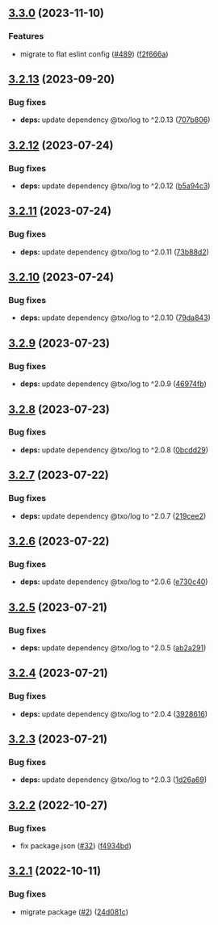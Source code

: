 ## [3.3.0](https://github.com/technology-studio/service-graphql-peer/compare/v3.2.13...v3.3.0) (2023-11-10)


### Features

* migrate to flat eslint config ([#489](https://github.com/technology-studio/service-graphql-peer/issues/489)) ([f2f666a](https://github.com/technology-studio/service-graphql-peer/commit/f2f666ae148ac8997730cbaf87c08dc150c9acd1))

## [3.2.13](https://github.com/technology-studio/service-graphql-peer/compare/v3.2.12...v3.2.13) (2023-09-20)


### Bug fixes

* **deps:** update dependency @txo/log to ^2.0.13 ([707b806](https://github.com/technology-studio/service-graphql-peer/commit/707b806108b27871712274244c3bf8b75d78012f))

## [3.2.12](https://github.com/technology-studio/service-graphql-peer/compare/v3.2.11...v3.2.12) (2023-07-24)


### Bug fixes

* **deps:** update dependency @txo/log to ^2.0.12 ([b5a94c3](https://github.com/technology-studio/service-graphql-peer/commit/b5a94c31cdac112afa5320e5e2d0af7509238fda))

## [3.2.11](https://github.com/technology-studio/service-graphql-peer/compare/v3.2.10...v3.2.11) (2023-07-24)


### Bug fixes

* **deps:** update dependency @txo/log to ^2.0.11 ([73b88d2](https://github.com/technology-studio/service-graphql-peer/commit/73b88d295d481eac100e0d6515328e9882b1a3e6))

## [3.2.10](https://github.com/technology-studio/service-graphql-peer/compare/v3.2.9...v3.2.10) (2023-07-24)


### Bug fixes

* **deps:** update dependency @txo/log to ^2.0.10 ([79da843](https://github.com/technology-studio/service-graphql-peer/commit/79da843a672af35f4c70d8db5284562095245d74))

## [3.2.9](https://github.com/technology-studio/service-graphql-peer/compare/v3.2.8...v3.2.9) (2023-07-23)


### Bug fixes

* **deps:** update dependency @txo/log to ^2.0.9 ([46974fb](https://github.com/technology-studio/service-graphql-peer/commit/46974fbbadaa5e3b47743bb605d55732b453fca9))

## [3.2.8](https://github.com/technology-studio/service-graphql-peer/compare/v3.2.7...v3.2.8) (2023-07-23)


### Bug fixes

* **deps:** update dependency @txo/log to ^2.0.8 ([0bcdd29](https://github.com/technology-studio/service-graphql-peer/commit/0bcdd297d7861e16b3256e80994d3edd365358e1))

## [3.2.7](https://github.com/technology-studio/service-graphql-peer/compare/v3.2.6...v3.2.7) (2023-07-22)


### Bug fixes

* **deps:** update dependency @txo/log to ^2.0.7 ([219cee2](https://github.com/technology-studio/service-graphql-peer/commit/219cee2ec697728cb258a3bb99f93fc68b4a4e6e))

## [3.2.6](https://github.com/technology-studio/service-graphql-peer/compare/v3.2.5...v3.2.6) (2023-07-22)


### Bug fixes

* **deps:** update dependency @txo/log to ^2.0.6 ([e730c40](https://github.com/technology-studio/service-graphql-peer/commit/e730c40cadf4dc73113a5211848acef08400c1f0))

## [3.2.5](https://github.com/technology-studio/service-graphql-peer/compare/v3.2.4...v3.2.5) (2023-07-21)


### Bug fixes

* **deps:** update dependency @txo/log to ^2.0.5 ([ab2a291](https://github.com/technology-studio/service-graphql-peer/commit/ab2a291827691a3244ebfac28e2b06397a320707))

## [3.2.4](https://github.com/technology-studio/service-graphql-peer/compare/v3.2.3...v3.2.4) (2023-07-21)


### Bug fixes

* **deps:** update dependency @txo/log to ^2.0.4 ([3928616](https://github.com/technology-studio/service-graphql-peer/commit/392861687f4dd891b6330763f32aff1834cd9897))

## [3.2.3](https://github.com/technology-studio/service-graphql-peer/compare/v3.2.2...v3.2.3) (2023-07-21)


### Bug fixes

* **deps:** update dependency @txo/log to ^2.0.3 ([1d26a69](https://github.com/technology-studio/service-graphql-peer/commit/1d26a69588a4b056bbb603651bb0559427fbe68d))

## [3.2.2](https://github.com/technology-studio/service-graphql-peer/compare/v3.2.1...v3.2.2) (2022-10-27)


### Bug fixes

* fix package.json ([#32](https://github.com/technology-studio/service-graphql-peer/issues/32)) ([f4934bd](https://github.com/technology-studio/service-graphql-peer/commit/f4934bdb503f3f199f54f440b15a3657cb420a0d))

## [3.2.1](https://github.com/technology-studio/service-graphql-peer/compare/v3.2.0...v3.2.1) (2022-10-11)


### Bug fixes

* migrate package ([#2](https://github.com/technology-studio/service-graphql-peer/issues/2)) ([24d081c](https://github.com/technology-studio/service-graphql-peer/commit/24d081cc84705c2804f1457290493c296f9d06b2))
